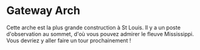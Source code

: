 # Gateway Arch

Cette arche est la plus grande construction à St Louis. Il y a un poste
d'observation au sommet, d'où vous pouvez admirer le fleuve Mississippi. Vous
devriez y aller faire un tour prochainement !
